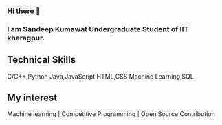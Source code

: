 ### Hi there 👋

### I am Sandeep Kumawat Undergraduate Student of IIT kharagpur.

## Technical Skills
C/C++,Python
Java,JavaScript
HTML,CSS
Machine Learning,SQL


## My interest

Machine learning | Competitive Programming | Open Source Contribution

